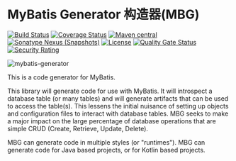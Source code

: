 MyBatis Generator 构造器(MBG)
=======================

[![Build Status](https://github.com/mybatis/generator/workflows/Java%20CI/badge.svg?branch=master)](https://github.com/mybatis/generator/actions?query=workflow%3A%22Java+CI%22)
[![Coverage Status](https://coveralls.io/repos/mybatis/generator/badge.svg?branch=master&service=github)](https://coveralls.io/github/mybatis/generator?branch=master)
[![Maven central](https://maven-badges.herokuapp.com/maven-central/org.mybatis.generator/mybatis-generator/badge.svg)](https://maven-badges.herokuapp.com/maven-central/org.mybatis.generator/mybatis-generator)
[![Sonatype Nexus (Snapshots)](https://img.shields.io/nexus/s/https/oss.sonatype.org/org.mybatis.generator/mybatis-generator.svg)](https://oss.sonatype.org/content/repositories/snapshots/org/mybatis/generator/mybatis-generator/)
[![License](http://img.shields.io/:license-apache-brightgreen.svg)](http://www.apache.org/licenses/LICENSE-2.0.html)
[![Quality Gate Status](https://sonarcloud.io/api/project_badges/measure?project=mybatis_generator&metric=alert_status)](https://sonarcloud.io/dashboard?id=mybatis_generator)
[![Security Rating](https://sonarcloud.io/api/project_badges/measure?project=mybatis_generator&metric=security_rating)](https://sonarcloud.io/dashboard?id=mybatis_generator)

![mybatis-generator](http://mybatis.github.io/images/mybatis-logo.png)

This is a code generator for MyBatis.

This library will generate code for use with MyBatis. It will introspect a database table (or many tables) and will generate artifacts that can be used to access the table(s). This lessens the initial nuisance of setting up objects and configuration files to interact with database tables. MBG seeks to make a major impact on the large percentage of database operations that are simple CRUD (Create, Retrieve, Update, Delete).

MBG can generate code in multiple styles (or "runtimes"). MBG can generate code for Java based projects, or for Kotlin based projects.
